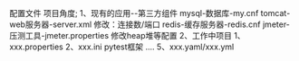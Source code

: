 配置文件
项目角度;
    1、现有的应用--第三方组件
        mysql-数据库-my.cnf
        tomcat-web服务器-server.xml   修改：连接数/端口
        redis-缓存服务器-redis.cnf
        jmeter-压测工具-jmeter.properties  修改heap堆等配置
    2、工作中项目
        1、xxx.properties
        2、xxx.ini  pytest框架
        ....
        5、xxx.yaml/xxx.yml


